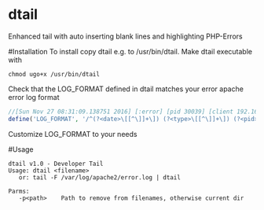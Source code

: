 # dtail
Enhanced tail with auto inserting blank lines and highlighting PHP-Errors

#Installation
To install copy dtail e.g. to /usr/bin/dtail. Make dtail executable with 

`chmod ugo+x /usr/bin/dtail`

Check that the LOG_FORMAT defined in dtail matches your error apache error log format

``` PHP
//[Sun Nov 27 08:31:09.138751 2016] [:error] [pid 30039] [client 192.168.xx.xx:50691] script '/var/www/html/genlog.php' not found or unable to stat
define('LOG_FORMAT', '/^(?<date>\[[^\]]+\]) (?<type>\[[^\]]+\]) (?<pid>\[[^\]]+\]) (?<client>\[[^\]]+\]) (?<msg>.*)$/');
```

Customize LOG_FORMAT to your needs

#Usage

    dtail v1.0 - Developer Tail
    Usage: dtail <filename>
       or: tail -F /var/log/apache2/error.log | dtail
    
    Parms:
       -p<path>    Path to remove from filenames, otherwise current dir


